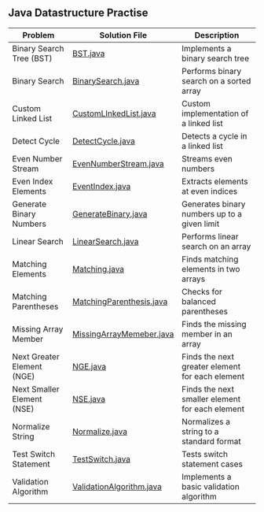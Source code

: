 ## Java Datastructure Practise

| Problem                   | Solution File                                           | Description                                    |
|---------------------------|---------------------------------------------------------|------------------------------------------------|
| Binary Search Tree (BST)  | [BST.java](./BST.java)                          | Implements a binary search tree                |
| Binary Search             | [BinarySearch.java](./BinarySearch.java)        | Performs binary search on a sorted array       |
| Custom Linked List        | [CustomLInkedList.java](./CustomLInkedList.java) | Custom implementation of a linked list        |
| Detect Cycle              | [DetectCycle.java](./DetectCycle.java)          | Detects a cycle in a linked list               |
| Even Number Stream        | [EvenNumberStream.java](./EvenNumberStream.java) | Streams even numbers                           |
| Even Index Elements       | [EventIndex.java](./EventIndex.java)            | Extracts elements at even indices             |
| Generate Binary Numbers   | [GenerateBinary.java](./GenerateBinary.java)    | Generates binary numbers up to a given limit   |
| Linear Search             | [LinearSearch.java](./LinearSearch.java)        | Performs linear search on an array             |
| Matching Elements         | [Matching.java](./Matching.java)                | Finds matching elements in two arrays          |
| Matching Parentheses      | [MatchingParenthesis.java](./MatchingParenthesis.java) | Checks for balanced parentheses       |
| Missing Array Member      | [MissingArrayMemeber.java](./MissingArrayMemeber.java) | Finds the missing member in an array |
| Next Greater Element (NGE)| [NGE.java](./NGE.java)                          | Finds the next greater element for each element|
| Next Smaller Element (NSE)| [NSE.java](./NSE.java)                          | Finds the next smaller element for each element|
| Normalize String          | [Normalize.java](./Normalize.java)              | Normalizes a string to a standard format       |
| Test Switch Statement     | [TestSwitch.java](./TestSwitch.java)            | Tests switch statement cases                   |
| Validation Algorithm      | [ValidationAlgorithm.java](./ValidationAlgorithm.java) | Implements a basic validation algorithm |

